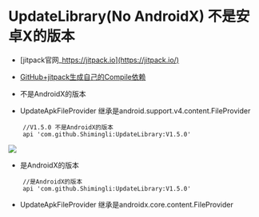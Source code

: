 # UpdateLibrary(No AndroidX) 不是安卓X的版本

* [jitpack官网_https://jitpack.io](https://jitpack.io/)

* [GitHub+jitpack生成自己的Compile依赖](https://blog.csdn.net/DeMonliuhui/article/details/78066784)

* 不是AndroidX的版本
* UpdateApkFileProvider 继承是android.support.v4.content.FileProvider
```
    //V1.5.0 不是AndroidX的版本
    api 'com.github.Shimingli:UpdateLibrary:V1.5.0'
```

[![](https://jitpack.io/v/Shimingli/UpdateLibrary.svg)](https://jitpack.io/#Shimingli/UpdateLibrary)




* 是AndroidX的版本
```
    //是AndroidX的版本
    api 'com.github.Shimingli:UpdateLibrary:V1.5.0'
```
* UpdateApkFileProvider 继承是androidx.core.content.FileProvider